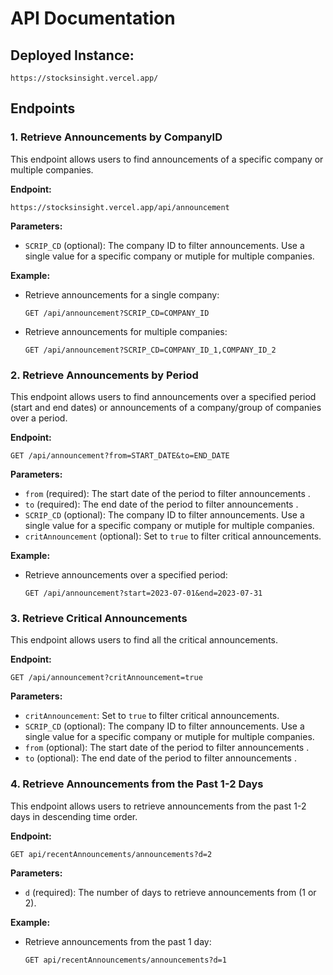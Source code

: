 #  API Documentation

## Deployed Instance:

```
https://stocksinsight.vercel.app/
```

## Endpoints

### 1. Retrieve Announcements by CompanyID

This endpoint allows users to find announcements of a specific company or multiple companies.

**Endpoint:**
```
https://stocksinsight.vercel.app/api/announcement
```

**Parameters:**

- `SCRIP_CD` (optional): The company ID to filter announcements. Use a single value for a specific company or mutiple for multiple companies.

**Example:**

- Retrieve announcements for a single company:
  ```
  GET /api/announcement?SCRIP_CD=COMPANY_ID
  ```
- Retrieve announcements for multiple companies:
  ```
  GET /api/announcement?SCRIP_CD=COMPANY_ID_1,COMPANY_ID_2
  ```
  
### 2. Retrieve Announcements by Period

This endpoint allows users to find announcements over a specified period (start and end dates) or announcements of a company/group of companies over a period.

**Endpoint:**
```
GET /api/announcement?from=START_DATE&to=END_DATE
```

**Parameters:**

- `from` (required): The start date of the period to filter announcements . 
- `to` (required): The end date of the period to filter announcements . 
- `SCRIP_CD` (optional): The company ID to filter announcements. Use a single value for a specific company or mutiple for multiple companies.
- `critAnnouncement` (optional): Set to `true` to filter critical announcements.

**Example:**

- Retrieve announcements over a specified period:
  ```
  GET /api/announcement?start=2023-07-01&end=2023-07-31
  ```


### 3. Retrieve Critical Announcements

This endpoint allows users to find all the critical announcements.

**Endpoint:**
```
GET /api/announcement?critAnnouncement=true
```

**Parameters:**

- `critAnnouncement`: Set to `true` to filter critical announcements.
- `SCRIP_CD` (optional): The company ID to filter announcements. Use a single value for a specific company or mutiple for multiple companies.
- `from` (optional): The start date of the period to filter announcements . 
- `to` (optional): The end date of the period to filter announcements . 


### 4. Retrieve Announcements from the Past 1-2 Days

This endpoint allows users to retrieve announcements from the past 1-2 days in descending time order.

**Endpoint:**
```
GET api/recentAnnouncements/announcements?d=2
```

**Parameters:**

- `d` (required): The number of days to retrieve announcements from (1 or 2).

**Example:**

- Retrieve announcements from the past 1 day:
  ```
  GET api/recentAnnouncements/announcements?d=1
  ```







  









